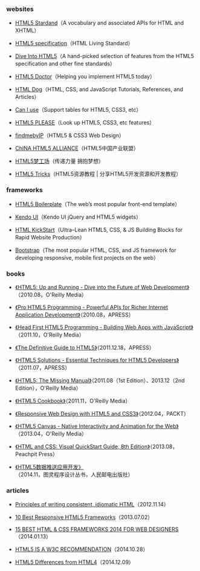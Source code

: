 ### websites

- [HTML5 Stardand](http://www.w3.org/TR/2014/REC-html5-20141028/)（A vocabulary and associated APIs for HTML and XHTML）

- [HTML5 specification](http://www.whatwg.org/html5)（HTML Living Standard）

- [Dive Into HTML5](http://diveintohtml5.info/)（A hand-picked selection of features from the HTML5 specification and other fine standards）

- [HTML5 Doctor](http://html5doctor.com/)（Helping you implement HTML5 today）

- [HTML Dog](http://www.htmldog.com/)（HTML, CSS, and JavaScript Tutorials, References, and Articles）

- [Can I use](http://caniuse.com/)（Support tables for HTML5, CSS3, etc）

- [HTML5 PLEASE](http://html5please.com/)（Look up HTML5, CSS3, etc features）

- [findmebyIP](http://fmbip.com/litmus/)（HTML5 & CSS3 Web Design）

- [ChINA HTML5 ALLIANCE](http://html5plus.org/)（HTML5中国产业联盟）

- [HTML5梦工场](http://www.html5dw.com/)（传递力量 拥抱梦想）

- [HTML5 Tricks](http://www.html5tricks.com/)（HTML5资源教程 | 分享HTML5开发资源和开发教程）

### frameworks

- [HTML5 Boilerplate](http://html5boilerplate.com/)（The web’s most popular front-end template）

- [Kendo UI](http://www.telerik.com/kendo-ui)（Kendo UI jQuery and HTML5 widgets）

- [HTML KickStart](http://www.99lime.com/elements/)（Ultra–Lean HTML5, CSS, & JS Building Blocks for Rapid Website Production）

- [Bootstrap](http://getbootstrap.com/)（The most popular HTML, CSS, and JS framework for developing responsive, mobile first projects on the web）

### books

- [《HTML5: Up and Running - Dive into the Future of Web Development》](http://shop.oreilly.com/product/9780596806033.do)（2010.08，O'Reilly Media）

- [《Pro HTML5 Programming - Powerful APIs for Richer Internet Application Development》](http://www.apress.com/9781430227908)（2010.08，APRESS）

- [《Head First HTML5 Programming - Building Web Apps with JavaScript》](http://shop.oreilly.com/product/0636920010906.do)（2011.10，O'Reilly Media）

- [《The Definitive Guide to HTML5》](http://www.apress.com/9781430239604)（2011.12.18，APRESS）

- [《HTML5 Solutions - Essential Techniques for HTML5 Developers》](http://www.apress.com/9781430233862)（2011.07，APRESS）

- [《HTML5: The Missing Manual》](http://shop.oreilly.com/product/0636920018001.do)（2011.08（1st Edition）、2013.12（2nd Edition），O'Reilly Media）

- [《HTML5 Cookbook》](http://shop.oreilly.com/product/0636920016038.do)（2011.11，O'Reilly Media）

- [《Responsive Web Design with HTML5 and CSS3》](https://www.packtpub.com/web-development/responsive-web-design-html5-and-css3)（2012.04，PACKT）

- [《HTML5 Canvas - Native Interactivity and Animation for the Web》](http://shop.oreilly.com/product/0636920026266.do)（2013.04，O'Reilly Media）

- [《HTML and CSS: Visual QuickStart Guide, 8th Edition》](http://www.peachpit.com/store/html-and-css-visual-quickstart-guide-9780321928832)（2013.08，Peachpit Press）

- [《HTML5数据推送应用开发》](http://www.ituring.com.cn/book/1443)（2014.11，图灵程序设计丛书，人民邮电出版社）

### articles

- [Principles of writing consistent, idiomatic HTML](https://github.com/necolas/idiomatic-html)（2012.11.14）

- [10 Best Responsive HTML5 Frameworks](http://designinstruct.com/roundups/html5-frameworks/)（2013.07.02）

- [15 BEST HTML & CSS FRAMEWORKS 2014 FOR WEB DESIGNERS](http://codecall.net/2014/01/13/best-html-css-frameworks-2014-for-web-designers/)（2014.01.13）

- [HTML5 IS A W3C RECOMMENDATION](http://www.w3.org/blog/news/archives/4167)（2014.10.28）

- [HTML5 Differences from HTML4](http://www.w3.org/TR/html5-diff/)（2014.12.09）


